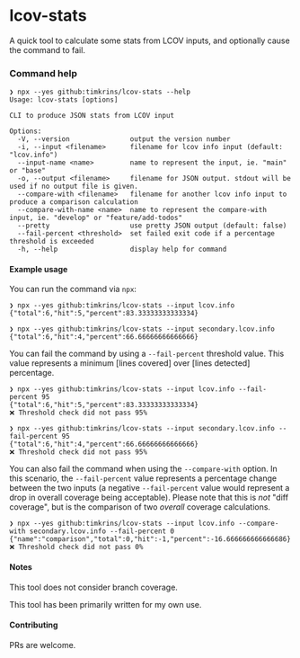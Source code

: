 # lcov-stats

A quick tool to calculate some stats from LCOV inputs, and optionally cause the command to fail.

### Command help


```
❯ npx --yes github:timkrins/lcov-stats --help
Usage: lcov-stats [options]

CLI to produce JSON stats from LCOV input

Options:
  -V, --version               output the version number
  -i, --input <filename>      filename for lcov info input (default: "lcov.info")
  --input-name <name>         name to represent the input, ie. "main" or "base"
  -o, --output <filename>     filename for JSON output. stdout will be used if no output file is given.
  --compare-with <filename>   filename for another lcov info input to produce a comparison calculation
  --compare-with-name <name>  name to represent the compare-with input, ie. "develop" or "feature/add-todos"
  --pretty                    use pretty JSON output (default: false)
  --fail-percent <threshold>  set failed exit code if a percentage threshold is exceeded
  -h, --help                  display help for command
```

#### Example usage

You can run the command via `npx`:
```
❯ npx --yes github:timkrins/lcov-stats --input lcov.info
{"total":6,"hit":5,"percent":83.33333333333334}

❯ npx --yes github:timkrins/lcov-stats --input secondary.lcov.info
{"total":6,"hit":4,"percent":66.66666666666666}
```

You can fail the command by using a `--fail-percent` threshold value. This value represents a minimum [lines covered] over [lines detected] percentage.
```
❯ npx --yes github:timkrins/lcov-stats --input lcov.info --fail-percent 95
{"total":6,"hit":5,"percent":83.33333333333334}
❌ Threshold check did not pass 95%

❯ npx --yes github:timkrins/lcov-stats --input secondary.lcov.info --fail-percent 95
{"total":6,"hit":4,"percent":66.66666666666666}
❌ Threshold check did not pass 95%
```

You can also fail the command when using the `--compare-with` option. In this scenario, the `--fail-percent` value represents a percentage change between the two inputs (a negative `--fail-percent` value would represent a drop in overall coverage being acceptable). Please note that this is _not_ "diff coverage", but is the comparison of two _overall_ coverage calculations.
```
❯ npx --yes github:timkrins/lcov-stats --input lcov.info --compare-with secondary.lcov.info --fail-percent 0
{"name":"comparison","total":0,"hit":-1,"percent":-16.666666666666686}
❌ Threshold check did not pass 0%
```

#### Notes

This tool does not consider branch coverage.

This tool has been primarily written for my own use.

#### Contributing

PRs are welcome.
